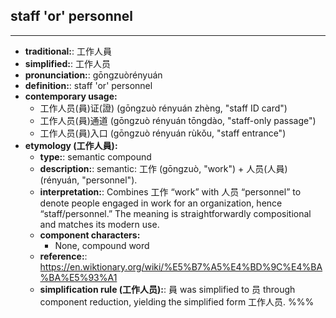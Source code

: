 ## staff 'or' personnel
---
- **traditional:**: 工作人員
- **simplified:**: 工作人员
- **pronunciation:**: gōngzuòrényuán
- **definition:**: staff 'or' personnel
- **contemporary usage:**
  - 工作人员(員)证(證) (gōngzuò rényuán zhèng, "staff ID card")
  - 工作人员(員)通道 (gōngzuò rényuán tōngdào, "staff-only passage")
  - 工作人员(員)入口 (gōngzuò rényuán rùkǒu, "staff entrance")
- **etymology (工作人員):**
  - **type:**: semantic compound
  - **description:**: semantic: 工作 (gōngzuò, "work") + 人员(人員) (rényuán, "personnel").
  - **interpretation:**: Combines 工作 “work” with 人员 “personnel” to denote people engaged in work for an organization, hence “staff/personnel.” The meaning is straightforwardly compositional and matches its modern use.
  - **component characters:**
    - None, compound word
  - **reference:**: https://en.wiktionary.org/wiki/%E5%B7%A5%E4%BD%9C%E4%BA%BA%E5%93%A1
  - **simplification rule (工作人员):**: 員 was simplified to 员 through component reduction, yielding the simplified form 工作人员.
%%%
